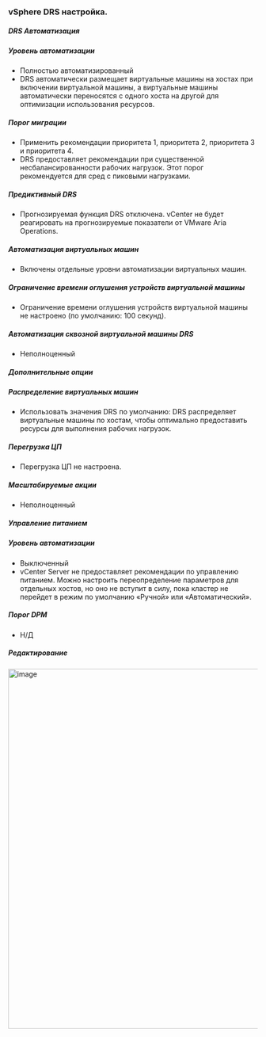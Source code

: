 ### vSphere DRS настройка.
##### DRS Автоматизация
##### Уровень автоматизации
- Полностью автоматизированный
- DRS автоматически размещает виртуальные машины на хостах при включении виртуальной машины, а виртуальные машины автоматически переносятся с одного хоста на другой для оптимизации использования ресурсов.
##### Порог миграции
- Применить рекомендации приоритета 1, приоритета 2, приоритета 3 и приоритета 4.
- DRS предоставляет рекомендации при существенной несбалансированности рабочих нагрузок. Этот порог рекомендуется для сред с пиковыми нагрузками.
##### Предиктивный DRS
- Прогнозируемая функция DRS отключена. vCenter не будет реагировать на прогнозируемые показатели от VMware Aria Operations.
##### Автоматизация виртуальных машин
- Включены отдельные уровни автоматизации виртуальных машин.
##### Ограничение времени оглушения устройств виртуальной машины
- Ограничение времени оглушения устройств виртуальной машины не настроено (по умолчанию: 100 секунд).
##### Автоматизация сквозной виртуальной машины DRS
- Неполноценный

##### Дополнительные опции
##### Распределение виртуальных машин
- Использовать значения DRS по умолчанию: DRS распределяет виртуальные машины по хостам, чтобы оптимально предоставить ресурсы для выполнения рабочих нагрузок.
##### Перегрузка ЦП
- Перегрузка ЦП не настроена.
##### Масштабируемые акции
- Неполноценный

##### Управление питанием
##### Уровень автоматизации
- Выключенный
- vCenter Server не предоставляет рекомендации по управлению питанием. Можно настроить переопределение параметров для отдельных хостов, но оно не вступит в силу, пока кластер не перейдет в режим по умолчанию «Ручной» или «Автоматический».
##### Порог DPM
- Н/Д

##### Редактирование

<img width="863" height="727" alt="image" src="https://github.com/user-attachments/assets/124f0c59-3376-46e2-a4dd-a78404e4e2b6" />




